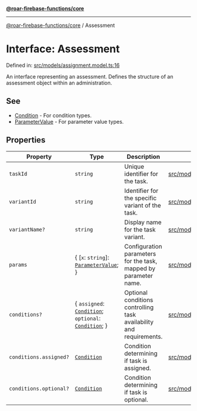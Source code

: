 [**@roar-firebase-functions/core**](../README.md)

---

[@roar-firebase-functions/core](../README.md) / Assessment

# Interface: Assessment

Defined in: [src/models/assignment.model.ts:16](src/src/models/assignment.model.ts#16)

An interface representing an assessment.
Defines the structure of an assessment object within an administration.

## See

- [Condition](../type-aliases/Condition.md) - For condition types.
- [ParameterValue](../type-aliases/ParameterValue.md) - For parameter value types.

## Properties

| Property                                | Type                                                                                                                    | Description                                                         | Defined in                                                                 |
| --------------------------------------- | ----------------------------------------------------------------------------------------------------------------------- | ------------------------------------------------------------------- | -------------------------------------------------------------------------- |
| <a id="taskid"></a> `taskId`            | `string`                                                                                                                | Unique identifier for the task.                                     | [src/models/assignment.model.ts:18](src/src/models/assignment.model.ts#18) |
| <a id="variantid"></a> `variantId`      | `string`                                                                                                                | Identifier for the specific variant of the task.                    | [src/models/assignment.model.ts:21](src/src/models/assignment.model.ts#21) |
| <a id="variantname"></a> `variantName?` | `string`                                                                                                                | Display name for the task variant.                                  | [src/models/assignment.model.ts:24](src/src/models/assignment.model.ts#24) |
| <a id="params"></a> `params`            | \{ [`x`: `string`]: [`ParameterValue`](../type-aliases/ParameterValue.md); \}                                           | Configuration parameters for the task, mapped by parameter name.    | [src/models/assignment.model.ts:27](src/src/models/assignment.model.ts#27) |
| <a id="conditions"></a> `conditions?`   | \{ `assigned`: [`Condition`](../type-aliases/Condition.md); `optional`: [`Condition`](../type-aliases/Condition.md); \} | Optional conditions controlling task availability and requirements. | [src/models/assignment.model.ts:30](src/src/models/assignment.model.ts#30) |
| `conditions.assigned?`                  | [`Condition`](../type-aliases/Condition.md)                                                                             | Condition determining if task is assigned.                          | [src/models/assignment.model.ts:32](src/src/models/assignment.model.ts#32) |
| `conditions.optional?`                  | [`Condition`](../type-aliases/Condition.md)                                                                             | Condition determining if task is optional.                          | [src/models/assignment.model.ts:34](src/src/models/assignment.model.ts#34) |
